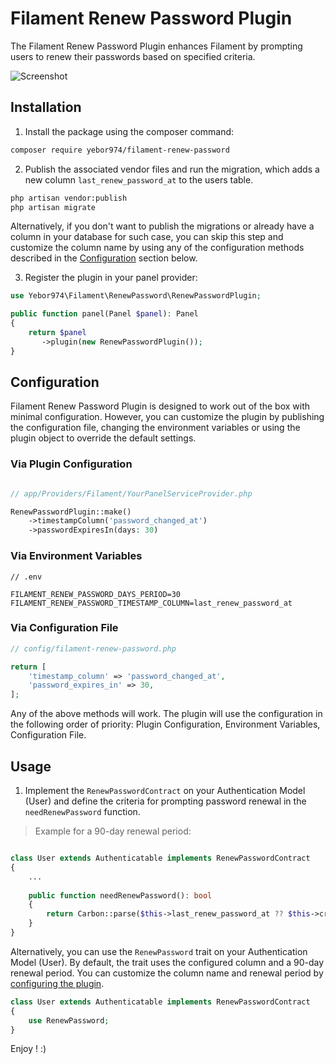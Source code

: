 # Filament Renew Password Plugin

The Filament Renew Password Plugin enhances Filament by prompting users to renew their passwords based on specified criteria.

![Screenshot](https://raw.githubusercontent.com/yebor974/filament-renew-password/main/docs/screenshots/screenshot_1.png)

## Installation

1. Install the package using the composer command:

```bash
composer require yebor974/filament-renew-password
```

2. Publish the associated vendor files and run the migration, which adds a new column `last_renew_password_at` to the users table.

```bash
php artisan vendor:publish
php artisan migrate
```

Alternatively, if you don't want to publish the migrations or already have a column in your database for such case, you can skip this step and customize the column name by using any of the configuration methods described in the [Configuration](#configuration) section below.

3. Register the plugin in your panel provider:

```php
use Yebor974\Filament\RenewPassword\RenewPasswordPlugin;

public function panel(Panel $panel): Panel
{
    return $panel
       ->plugin(new RenewPasswordPlugin());
}
```

## Configuration
Filament Renew Password Plugin is designed to work out of the box with minimal configuration. However, you can customize the plugin by publishing the configuration file, changing the environment variables or using the plugin object to override the default settings.

### Via Plugin Configuration
```php

// app/Providers/Filament/YourPanelServiceProvider.php

RenewPasswordPlugin::make()
    ->timestampColumn('password_changed_at')
    ->passwordExpiresIn(days: 30)
```

### Via Environment Variables
```env
// .env

FILAMENT_RENEW_PASSWORD_DAYS_PERIOD=30
FILAMENT_RENEW_PASSWORD_TIMESTAMP_COLUMN=last_renew_password_at
```

### Via Configuration File
```php
// config/filament-renew-password.php

return [
    'timestamp_column' => 'password_changed_at',
    'password_expires_in' => 30,
];
```

Any of the above methods will work. The plugin will use the configuration in the following order of priority: Plugin Configuration, Environment Variables, Configuration File.

## Usage

1. Implement the `RenewPasswordContract` on your Authentication Model (User) and define the criteria for prompting password renewal in the `needRenewPassword` function.

> Example for a 90-day renewal period:
```php

class User extends Authenticatable implements RenewPasswordContract
{
    ... 
    
    public function needRenewPassword(): bool
    {
        return Carbon::parse($this->last_renew_password_at ?? $this->created_at)->addDays(90) < now();
    }
}
```

Alternatively, you can use the `RenewPassword` trait on your Authentication Model (User). By default, the trait uses the configured column and a 90-day renewal period. You can customize the column name and renewal period by [configuring the plugin](#configuration).

```php
class User extends Authenticatable implements RenewPasswordContract
{
    use RenewPassword;
}
```

Enjoy ! :)